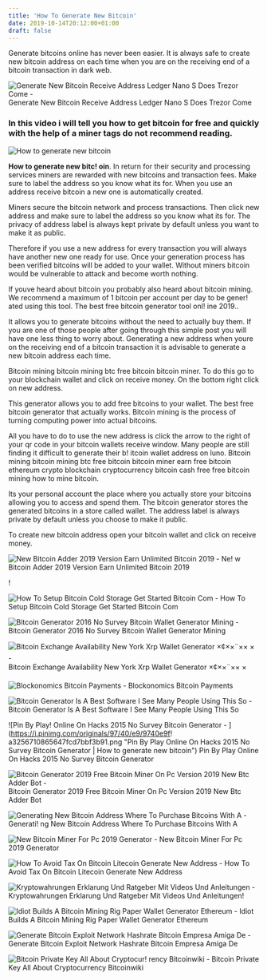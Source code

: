 ```yaml
---
title: 'How To Generate New Bitcoin'
date: 2019-10-14T20:12:00+01:00
draft: false
---
```


Generate bitcoins online has never been easier. It is always safe to create new bitcoin address on each time when you are on the receiving end of a bitcoin transaction in dark web.

![Generate New Bitcoin Receive Address Ledger Nano S Does Trezor Come - ](https://bitcoinshirt.co/wp-content/uploads/2018/07/Trezor-Model-T-Receive-Payments-1.png "Generate New Bitcoin Receive Address Ledger Nano S Does Trezor Come | How to generate new bitcoin") Generate New Bitcoin Receive Address Ledger Nano S Does Trezor Come

### In this video i will tell you how to get bitcoin for free and quickly with the help of a miner tags do not recommend reading.

![How to generate new bitcoin](https://ip.bitcointalk.org/?u=https%3A%2F%2Fi.imgur.com%2Fz5b0boD.png&t=603&c=dGaYYqfoDNQpiA "How to generate new bitcoin")

**How to generate new bitc! oin**. In return for their security and processing services miners are rewarded with new bitcoins and transaction fees. Make sure to label the address so you know what its for. When you use an address receive bitcoin a new one is automatically created.

Miners secure the bitcoin network and process transactions. Then click new address and make sure to label the address so you know what its for. The privacy of address label is always kept private by default unless you want to make it as public.

Therefore if you use a new address for every transaction you will always have another new one ready for use. Once your generation process has been verified bitcoins will be added to your wallet. Without miners bitcoin would be vulnerable to attack and become worth nothing.

If youve heard about bitcoin you probably also heard about bitcoin mining. We recommend a maximum of 1 bitcoin per account per day to be gener! ated using this tool. The best free bitcoin generator tool onl! ine 2019..

It allows you to generate bitcoins without the need to actually buy them. If you are one of those people after going through this simple post you will have one less thing to worry about. Generating a new address when youre on the receiving end of a bitcoin transaction it is advisable to generate a new bitcoin address each time.

Bitcoin mining bitcoin mining btc free bitcoin bitcoin miner. To do this go to your blockchain wallet and click on receive money. On the bottom right click on new address.

This generator allows you to add free bitcoins to your wallet. The best free bitcoin generator that actually works. Bitcoin mining is the process of turning computing power into actual bitcoins.

All you have to do to use the new address is click the arrow to the right of your qr code in your bitcoin wallets receive window. Many people are still finding it difficult to generate their b! itcoin wallet address on luno. Bitcoin mining bitcoin mining btc free bitcoin bitcoin miner earn free bitcoin ethereum crypto blockchain cryptocurrency bitcoin cash free free bitcoin mining how to mine bitcoin.

Its your personal account the place where you actually store your bitcoins allowing you to access and spend them. The bitcoin generator stores the generated bitcoins in a store called wallet. The address label is always private by default unless you choose to make it public.

To create new bitcoin address open your bitcoin wallet and click on receive money.

![New Bitcoin Adder 2019 Version Earn Unlimited Bitcoin 2019 - ](https://4.bp.blogspot.com/-25OfhZfNFbw/XHXrPR2MqEI/AAAAAAAAAEU/xKfv9oQau3ous5NdBgwzCjPuduwAdRSngCLcBGAs/s1600/ethsoftware.png "New Bitcoin Adder 2019 Version Earn Unlimited Bitcoin 2019 | How to generate new bitcoin") Ne! w Bitcoin Adder 2019 Version Earn Unlimited Bitcoin 2019

!

![How To Setup Bitcoin Cold Storage Get Started Bitcoin Com - ](https://www.bitcoin.com/wp-content/uploads/2017/02/paper-wallet-sample.png "How To Setup Bitcoin Cold Storage Get Started Bitcoin Com | How to generate new bitcoin") How To Setup Bitcoin Cold Storage Get Started Bitcoin Com

![Bitcoin Generator 2016 No Survey Bitcoin Wallet Generator Mining - ](https://i.pinimg.com/originals/ee/6a/cb/ee6acb5b559504d72c8397ef7cd10afb.jpg "Bitcoin Generator 2016 No Survey Bitcoin Wallet Generator Mining | How to generate new bitcoin") Bitcoin Generator 2016 No Survey Bitcoin Wallet Generator Mining

![Bitcoin Exchange Availability New York Xrp Wallet Generator ×¢××¨×× × - ](https://dailyhodl.com/wp-content/uploads/2019/04/Screenshot-2019-04-15-at-5.22.22-AM.png "Bitcoin Exchange!    Availability New York Xrp Wallet Generator ×¢××¨×× × | How to generate new bitcoin") Bitcoin Exchange Availability New York Xrp Wallet Generator ×¢××¨×× ×

![Blockonomics Bitcoin Payments - ](https://marketplace.magento.com/media/catalog/product/cache/28dc83ce19459c27f469fc669f2919cf/b/l/blockonomics_magento_checkout_screen_1_2_1.png "Blockonomics Bitcoin Payments | How to generate new bitcoin") Blockonomics Bitcoin Payments

![Bitcoin Generator Is A Best Software I See Many People Using This So - ](https://i.pinimg.com/474x/9e/69/33/9e6933c4243c0395d0bb946aa7569b8e.jpg "Bitcoin Generator Is A Best Software I See Many People Using This So | How to generate new bitcoin") Bitcoin Generator Is A Best Software I See Many People Using This So

![Pin By Play!    Online On Hacks 2015 No Survey Bitcoin Generator - ](https://i.pinimg.com/originals/97/40/e9/9740e9f!   a3256710865647fcd7bbf3b91.png "Pin By Play Online On Hacks 2015 No Survey Bitcoin Generator | How to generate new bitcoin") Pin By Play Online On Hacks 2015 No Survey Bitcoin Generator

![Bitcoin Generator 2019 Free Bitcoin Miner On Pc Version 2019 New Btc Adder Bot - ](https://i.ytimg.com/vi/E8iGV55rObM/maxresdefault.jpg "Bitcoin Generator 2019 Free Bitcoin Miner On Pc Version 2019 New Btc Adder Bot | How to generate new bitcoin") Bitcoin Generator 2019 Free Bitcoin Miner On Pc Version 2019 New Btc Adder Bot

![Generating New Bitcoin Address Where To Purchase Bitcoins With A - ](http://3.bp.blogspot.com/-QN6wA8o4tkE/UVAtpb_a0VI/AAAAAAAAATA/ZsJLteQVwBA/s1600/generate_bitcoin_address_online.png "Generating New Bitcoin Address Where To Purchase Bitcoins With A | How to generate new bitcoin") Generati! ng New Bitcoin Address Where To Purchase Bitcoins With A

![New Bitcoin Miner For Pc 2019 Generator - ](https://i.ytimg.com/vi/8K3eEDjX8t4/maxresdefault.jpg "New Bitcoin Miner For Pc 2019 Generator | How to generate new bitcoin") New Bitcoin Miner For Pc 2019 Generator

![How To Avoid Tax On Bitcoin Litecoin Generate New Address - ](https://i.redd.it/vz1akwwe7l901.png "How To Avoid Tax On Bitcoin Litecoin Generate New Address | How to generate new bitcoin") How To Avoid Tax On Bitcoin Litecoin Generate New Address

![Kryptowahrungen Erklarung Und Ratgeber Mit Videos Und Anleitungen - ](https://bitcoin-generator.de/wp-content/uploads/2019/05/Bitcoin-Youtube-Videos.jpg "Kryptowahrungen Erklarung Und Ratgeber Mit Videos Und Anleitungen | How to generate new bitcoin!   ") Kryptowahrungen Erklarung Und Ratgeber Mit Videos Und Anleitungen!

![Idiot Builds A Bitcoin Mining Rig Paper Wallet Generator Ethereum - ](https://cryptonews.com.hk/wp-content/uploads/2017/09/2.-Create-a-new-Wallet-Input-Password.png "Idiot Builds A Bitcoin Mining Rig Paper Wallet Generator Ethereum | How to generate new bitcoin") Idiot Builds A Bitcoin Mining Rig Paper Wallet Generator Ethereum

![Generate Bitcoin Exploit Network Hashrate Bitcoin Empresa Amiga De - ](https://3xz7gj47vd1t2zgr1q19hmwl-wpengine.netdna-ssl.com/wp-content/uploads/2019/02/miners-revenue.png "Generate Bitcoin Exploit Network Hashrate Bitcoin Empresa Amiga De | How to generate new bitcoin") Generate Bitcoin Exploit Network Hashrate Bitcoin Empresa Amiga De

![Bitcoin Private Key All About Cryptocur!   rency Bitcoinwiki - ](https://en.bitcoinwiki.org/upload/en/images/b/ba/Keys.jpg "Bitcoin Private Key All About Cryptocurrency Bitcoinwiki | How to generate new bitcoin") Bitcoin Private Key All About Cryptocurrency Bitcoinwiki